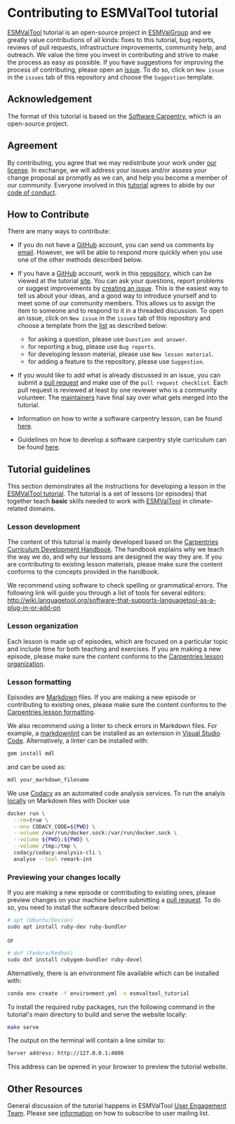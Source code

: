 # Contributing to ESMValTool tutorial

[ESMValTool][tutorial-site] tutorial is an open-source project in
[ESMValGroup][ESMValTool-site] and we greatly value contributions of all kinds:
fixes to this tutorial, bug reports, reviews of pull requests, infrastructure
improvements, community help, and outreach. We value the time you invest in
contributing and strive to make the process as easy as possible. If you have
suggestions for improving the process of contributing, please open an
[issue][issues]. To do so, click on `New issue` in the `issues` tab of this
repository and choose the `Suggestion` template.

## Acknowledgement

The format of this tutorial is based on the [Software Carpentry][swc-site],
which is an open-source project.

## Agreement

By contributing, you agree that we may redistribute your work under [our
license](LICENSE.md). In exchange, we will address your issues and/or assess
your change proposal as promptly as we can, and help you become a member of our
community. Everyone involved in this [tutorial](tutorial-repo) agrees to abide
by our [code of conduct](CODE_OF_CONDUCT.md).

## How to Contribute

There are many ways to contribute:

* If you do not have a [GitHub][github] account, you can send us comments by
  [email][contact-info]. However, we will be able to respond more quickly when you use
  one of the other methods described below.

* If you have a [GitHub][github] account, work in this
  [repository][tutorial-repo], which can be viewed at the tutorial
  [site][tutorial-site]. You can ask your questions, report problems or suggest
  improvements by [creating an issue][issues]. This is the easiest way to tell
  us about your ideas, and a good way to introduce yourself and to meet some of
  our community members. This allows us to assign the item to someone and to
  respond to it in a threaded discussion. To open an issue, click on `New issue`
  in the `issues` tab of this repository and choose a template from the
  [list](https://github.com/ESMValGroup/tutorial/issues/new/choose) as described
  below:
  * for asking a question, please use `Question and answer`.
  * for reporting a bug, please use `Bug reports`.
  * for developing lesson material, please use `New lesson material`.
  * for adding a feature to the repository, please use `Suggestion`.

* If you would like to add what is already discussed in an issue, you can submit
  a [pull request][PR] and make use of the `pull request checklist`. Each pull
  request is reviewed at least by one reviewer who is a community volunteer. The
  [maintainers][tutorial-maintainers] have final say over what gets merged into
  the tutorial.

* Information on how to write a software carpentry lesson,
  can be found [here](https://carpentries.github.io/lesson-example/).

* Guidelines on how to develop a software carpentry style curriculum
  can be found [here](https://carpentries.github.io/curriculum-development/).

## Tutorial guidelines

This section demonstrates all the instructions for developing a lesson in the
[ESMValTool tutorial][tutorial-site]. The tutorial is a set of lessons (or
episodes) that together teach **basic** skills needed to work with
[ESMValTool][ESMValTool-doc] in climate-related domains.

### Lesson development

The content of this tutorial is mainly developed based on the [Carpentries
Curriculum Development Handbook][swc-handbook]. The handbook explains why we
teach the way we do, and why our lessons are designed the way they are. If you
are contributing to existing lesson materials, please make sure the content
conforms to the concepts provided in the handbook.

We recommend using software to check spelling or grammatical errors. The
following link will guide you through a list of tools for several editors:
<http://wiki.languagetool.org/software-that-supports-languagetool-as-a-plug-in-or-add-on>

### Lesson organization

Each lesson is made up of episodes, which are focused on a particular topic and
include time for both teaching and exercises. If you are making a new episode,
please make sure the content conforms to the [Carpentries lesson
organization][swc-lesson-organization].

### Lesson formatting

Episodes are [Markdown](https://en.wikipedia.org/wiki/Markdown) files. If you
are making a new episode or contributing to existing ones, please make sure the
content conforms to the [Carpentries lesson formatting][swc-lesson-formatting].

We also recommend using a linter to check errors in Markdown files. For
example, a
[markdownlint](https://marketplace.visualstudio.com/items?itemName=DavidAnson.vscode-markdownlint)
can be installed as an extension in [Visual Studio
Code](https://code.visualstudio.com/). Alternatively, a linter can be installed
with:

```bash
gem install mdl
```

and can be used as:

```bash
mdl your_markdown_filename
```

We use [Codacy](https://app.codacy.com/gh/ESMValGroup/ESMValTool_Tutorial)
as an automated code analysis services. To run the analyis
[locally](https://github.com/codacy/codacy-analysis-cli)
on Markdown files with Docker use

```bash
docker run \
  --rm=true \
  --env CODACY_CODE=${PWD} \
  --volume /var/run/docker.sock:/var/run/docker.sock \
  --volume ${PWD}:${PWD} \
  --volume /tmp:/tmp \
  codacy/codacy-analysis-cli \
  analyse --tool remark-int
```

### Previewing your changes locally

If you are making a new episode or contributing to existing ones,
please preview changes on your machine before submitting a
[pull request][PR]. To do so, you need to install
the software described below:

```bash
# apt (Ubuntu/Devian)
sudo apt install ruby-dev ruby-bundler
```

or

```bash
# dnf (Fedora/Redhat)
sudo dnf install rubygem-bundler ruby-devel
```

Alternatively, there is an environment file available which can be installed
with:

```bash
conda env create -f environment.yml -n esmvaltool_tutorial
```

To install the required ruby packages, run the following command in the
tutorial's main directory to build and serve the website locally:

```bash
make serve
```

The output on the terminal will contain a line similar to:

```bash
Server address: http://127.0.0.1:4000
```

This address can be opened in your browser to preview the tutorial website.

## Other Resources

General discussion of the tutorial happens in
ESMValTool [User Engagement Team][user-engagement].
Please see [information][contact-info] on how to subscribe to user mailing list.

[ESMValTool-site]: https://www.esmvaltool.org/
[ESMValTool-doc]: https://esmvaltool.readthedocs.io/en/latest/
[tutorial-repo]: https://tutorial.esmvaltool.org/
[tutorial-site]: https://tutorial.esmvaltool.org/
[tutorial-maintainers]: https://github.com/ESMValGroup/ESMValTool_Tutorial#maintainers
[github]: https://github.com
[issues]: https://github.com/ESMValGroup/ESMValTool_Tutorial/issues
[PR]: https://github.com/ESMValGroup/ESMValTool_Tutorial/pulls
[swc-site]: https://software-carpentry.org/
[swc-handbook]: https://carpentries.github.io/curriculum-development/
[swc-lesson-organization]: https://carpentries.github.io/lesson-example/03-organization/index.html
[swc-lesson-formatting]: https://carpentries.github.io/lesson-example/04-formatting/index.html
[user-engagement]: https://github.com/orgs/ESMValGroup/teams/userengagementteam
[contact-info]: https://docs.esmvaltool.org/en/latest/introduction.html#user-mailing-list
